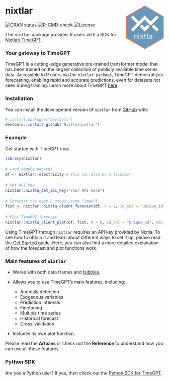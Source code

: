 
<!-- README.md is generated from README.Rmd. Please edit that file -->
<!-- logo -->

# nixtlar <a href="https://nixtla.github.io/nixtlar/"><img src="man/figures/logo.png" align="right" height="139" alt="nixtlar website" /></a>

<!-- badges: start -->

[![CRAN
status](https://www.r-pkg.org/badges/version/nixtlar)](https://CRAN.R-project.org/package=nixtlar)
[![R-CMD-check](https://github.com/Nixtla/nixtlar/actions/workflows/R-CMD-check.yaml/badge.svg)](https://github.com/Nixtla/nixtlar/actions/workflows/R-CMD-check.yaml)
[![License](https://img.shields.io/badge/License-Apache%202.0-blue)](https://www.apache.org/licenses/LICENSE-2.0)
<!-- badges: end -->

The `nixtlar` package provides R users with a SDK for [Nixtla’s
TimeGPT](https://docs.nixtla.io/).

### Your gateway to TimeGPT

TimeGPT is a cutting-edge generative pre-trained transformer model that
has been trained on the largest collection of publicly available time
series data. Accessible to R users via the `nixtlar package`, TimeGPT
democratizes forecasting, enabling rapid and accurate predictions, even
for datasets not seen during training. Learn more about TimeGPT
[here](https://arxiv.org/abs/2310.03589).

### Installation

You can install the development version of `nixtlar` from
[GitHub](https://github.com/) with:

``` r
# install.packages("devtools")
devtools::install_github("Nixtla/nixtlar")
```

### Example

Get started with TimeGPT now.

``` r
library(nixtlar)

# Load sample dataset 
df <- nixtlar::electricity # this can also be a tsibble!

# Set API key
nixtlar::nixtla_set_api_key("Your API here")

# Forecast the next 8 steps using TimeGPT
fcst <- nixtlar::nixtla_client_forecast(df, h = 8, id_col = "unique_id", level = c(80,95))

# Plot TimeGPT forecast 
nixtlar::nixtla_client_plot(df, fcst, h = 8, id_col = "unique_id", max_insample_length = 100)
```

Using TimeGPT through `nixtlar` requires an API key provided by Nixtla.
To see how to obtain it and learn about different ways to set it up,
please read the [Get
Started](https://nixtla.github.io/nixtlar/articles/get-started.html)
guide. Here, you can also find a more detailed explanation of how the
forecast and plot functions work.

### Main features of `nixtlar`

- Works with both data frames and
  [tsibbles](https://tsibble.tidyverts.org/).

- Allows you to use TimeGPT’s main features, including:

  - Anomaly detection
  - Exogenous variables
  - Prediction intervals
  - Finetuning
  - Multiple time series
  - Historical forecast
  - Cross-validation

- Includes its own plot function.

Please read the **Articles** or check out the **Reference** to
understand how you can use all these features.

### Python SDK

Are you a Python user? If yes, then check out the [Python SDK for
TimeGPT](https://github.com/Nixtla/nixtla).
